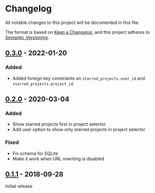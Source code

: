 # Changelog

All notable changes to this project will be documented in this file.

The format is based on [Keep a Changelog](https://keepachangelog.com/en/1.0.0/),
and this project adheres to [Semantic Versioning](https://semver.org/spec/v2.0.0.html).

## [0.3.0] - 2022-01-20

### Added

- Added foreign key constraints on `starred_projects.user_id` and
  `starred_projects.project_id`

## [0.2.0] - 2020-03-04

### Added

- Show starred projects first in project selector
- Add user option to show only starred projects in project selector

### Fixed

- Fix schema for SQLite
- Make it work when URL rewriting is disabled

## [0.1.1] - 2018-09-28

Initial release

[0.3.0]: https://github.com/biblibre/kanboard-plugin-StarredProjects/compare/v0.2.0...v0.3.0
[0.2.0]: https://github.com/biblibre/kanboard-plugin-StarredProjects/compare/v0.1.1...v0.2.0
[0.1.1]: https://github.com/biblibre/kanboard-plugin-StarredProjects/releases/tag/v0.1.1
